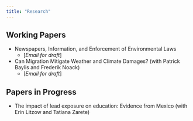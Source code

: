 ```yaml
---
title: "Research"
---
```


## Working Papers
* Newspapers, Information, and Enforcement of Environmental Laws
    + [*Email for draft*]
* Can Migration Mitigate Weather and Climate Damages? (with Patrick Baylis and Frederik Noack)
    + [*Email for draft*]

## Papers in Progress
* The impact of lead exposure on education: Evidence from Mexico (with Erin Litzow and Tatiana Zarete)

